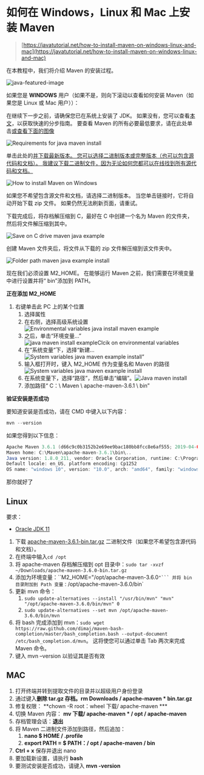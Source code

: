 # 如何在 Windows，Linux 和 Mac 上安装 Maven

> [https://javatutorial.net/how-to-install-maven-on-windows-linux-and-mac](https://javatutorial.net/how-to-install-maven-on-windows-linux-and-mac)

在本教程中，我们将介绍 Maven 的安装过程。

![java-featured-image](img/e0db051dedc1179e7424b6d998a6a772.jpg)

如果您是 **WINDOWS** 用户（如果不是，则向下滚动以查看如何安装 Maven（如果您是 Linux 或 Mac 用户））：

在继续下一步之前，请确保您已在系统上安装了 JDK。 如果没有，您可以查看[本文](https://javatutorial.net/install-java-8-jdk-on-ubuntu)，以获取快速的分步指南。 要查看 Maven 的所有必要最低要求，请在此处单击[或查看下面的图像](http://maven.apache.org/download.cgi#Requirements)

![Requirements for java maven install](img/6513ceb11c96ae19c932f03be1c2aed6.jpg)

单击此处的[并下载最新版本。 您可以选择二进制版本或完整版本（也可以包含源代码和文档）。 我建议下载二进制文件，因为无论如何您都可以在线找到所有源代码和文档。](https://maven.apache.org/download.cgi)

![How to install Maven on Windows](img/d287162d5681dc8136ccb49aba719f90.jpg)

如果您不希望包含源文件和文档，请选择二进制版本。 当您单击链接时，它将自动开始下载 zip 文件。 如果仍然无法刷新页面，请重试。

下载完成后，将存档解压缩到 C，最好在 C 中创建一个名为 Maven 的文件夹，然后将文件解压缩到其中。

![Save on C drive maven java example](img/4a85ac314ff6cc7dc74a1b401651fa40.jpg)

创建 Maven 文件夹后，将文件从下载的 zip 文件解压缩到该文件夹​​中。

![Folder path maven java example install](img/467dbd32f1bf73cf7630c031c201c25a.jpg)

现在我们必须设置 M2_HOME。 在能够运行 Maven 之前，我们需要在环境变量中进行设置并将“ bin”添加到 PATH。

**正在添加 M2_HOME**

1.  右键单击此 PC 上的某个位置
    1.  选择属性
    2.  在右侧，选择高级系统设置![Environmental variables java install maven example](img/16631ad8da78b6d1729c990a9bf2d478.jpg)
    3.  之后，单击“环境变量…” ![java maven install exampleClcik on environmental variables](img/83c6e71c9641cd2d4abd92fb377ad193.jpg)
    4.  在“系统变量”下，选择“新建…![System variables java maven example install](img/cca4227e39ca0a157a7518e78d106890.jpg)”
    5.  输入框打开时，键入 M2_HOME 作为变量名和 Maven 的路径![System variables java maven example install](img/2fec3bbca142a4a622f0e68332ea4247.jpg)
    6.  在系统变量下，选择“路径”，然后单击“编辑”。![Java maven install](img/08ca45b46f39b6deb9697b34cb2de797.jpg)
    7.  添加路径“ C：\ Maven \ apache-maven-3.6.1 \ bin”

**验证安装是否成功**

要知道安装是否成功，请在 CMD 中键入以下内容：

```java
mvn --version
```

如果您得到以下信息：

```java
Apache Maven 3.6.1 (d66c9c0b3152b2e69ee9bac180bb8fcc8e6af555; 2019-04-04T20:00:29+01:00)
Maven home: C:\Maven\apache-maven-3.6.1\bin\..
Java version: 1.8.0_211, vendor: Oracle Corporation, runtime: C:\Program Files\Java\jdk1.8.0_211\jre
Default locale: en_US, platform encoding: Cp1252
OS name: "windows 10", version: "10.0", arch: "amd64", family: "windows"
```

那你就好了

## Linux

要求：

*   [Oracle JDK 11](https://www.javahelps.com/2017/09/install-oracle-jdk-9-on-linux.html)

1.  下载 [apache-maven-3.6.1-bin.tar.gz](https://maven.apache.org/download.cgi) 二进制文件（如果您不希望包含源代码和文档）。
2.  在终端中输入`cd /opt`
3.  将 apache-maven 存档解压缩到 opt 目录中：`sudo tar -xvzf ~/Downloads/apache-maven-3.6.0-bin.tar.gz`
4.  添加为环境变量：``M2_HOME="/opt/apache-maven-3.6.0`"``` 并将 bin 目录附加到 Path 变量：`/opt/apache-maven-3.6.0/bin`
5.  更新 mvn 命令：
    1.  `sudo update-alternatives --install "/usr/bin/mvn" "mvn" "/opt/apache-maven-3.6.0/bin/mvn" 0`
    2.  ``sudo update-alternatives --set mvn /opt/apache-maven-3.6.0/bin/mvn``
6.  将 bash 完成添加到 mvn：`sudo wget https://raw.github.com/dimaj/maven-bash-completion/master/bash_completion.bash --output-document /etc/bash_completion.d/mvn`。 这将使您可以通过单击 Tab 两次来完成 Maven 命令。
7.  键入 mvn –version 以验证其是否有效

## MAC

1.  打开终端并转到提取文件的目录并以超级用户身份登录
2.  通过键入**删除 tar.gz 存档。rm Downloads / apache-maven * bin.tar.gz**
3.  修复权限： **chown -R root：wheel 下载/ apache-maven ***
4.  切换 Maven 内容： **mv 下载/ apache-maven * / opt / apache-maven**
5.  存档管理会话：**退出**
6.  将 Maven 二进制文件添加到路径，然后追加：
    1.  **nano $ HOME / .profile**
    2.  **export PATH = $ PATH：/ opt / apache-maven / bin**
7.  **Ctrl + x** 保存并退出 nano
8.  要加载新设置，请执行 **bash**
9.  要测试安装是否成功，请键入 **mvn -version**